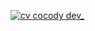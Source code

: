 [![cv cocody dev_](https://user-images.githubusercontent.com/81981/150010903-99f382f0-9ab2-404a-b9b2-adf8f4dd8f7e.png)](https://cv.cocody.dev)
